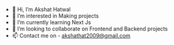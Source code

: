 - 👋 Hi, I’m Akshat Hatwal
- 👀 I’m interested in Making projects
- 🌱 I’m currently learning Next Js 
- 💞️ I’m looking to collaborate on Frontend and Backend projects
- 📫 Contact me on - akshathat2009@gmail.com


